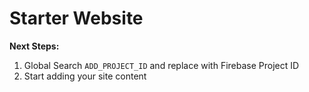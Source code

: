 # Starter Website

**Next Steps:**

1. Global Search `ADD_PROJECT_ID` and replace with Firebase Project ID
2. Start adding your site content
